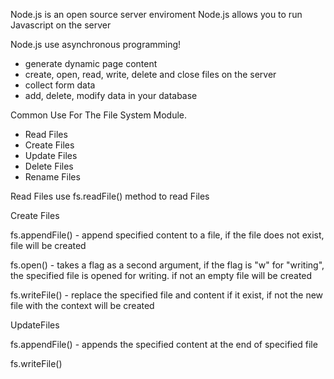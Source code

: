 Node.js is an open source server enviroment
Node.js allows you to run Javascript on the server

Node.js use asynchronous programming!
  - generate dynamic page content
  - create, open, read, write, delete and close files on the server
  - collect form data
  - add, delete, modify data in your database

Common Use For The File System Module.

  - Read Files
  - Create Files
  - Update Files
  - Delete Files
  - Rename Files

Read Files use fs.readFile() method to read Files

Create Files

  fs.appendFile() - append specified content to a file, if the file does not exist, file will be created
  
  fs.open() - takes a flag as a second argument, if the flag is "w" for "writing", the specified file is opened for writing. if not an empty file will be created
  
  fs.writeFile() - replace the specified file and content if it exist, if not the new file with the context will be created

UpdateFiles

  fs.appendFile() - appends the specified content at the end of specified file
  
  fs.writeFile()
